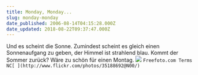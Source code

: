 ```yaml
---
title: Monday, Monday...
slug: monday-monday
date_published: 2006-08-14T04:15:28.000Z
date_updated: 2018-08-22T09:37:47.000Z
---
```


Und es scheint die Sonne. Zumindest scheint es gleich einen Sonnenaufgang zu geben, der Himmel ist strahlend blau. Kommt der Sommer zurück? Wäre zu schön für einen Montag.
![](//www2.freefoto.com//images_e/9905/01/9905_01_16_web.jpg?&k=Winter+Sunrise)
`Freefoto.com Terms NC[
](http://www.flickr.com/photos/35188692@N00/)`
